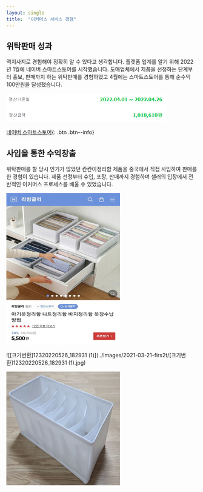 ```yaml
---
layout: single
title:  "이커머스 서비스 경험"	
---
```

## 위탁판매 성과

 역지사지로 경험해야 정확히 알 수 있다고 생각합니다. 플랫폼 업계를 알기 위해 2022년 1월에 네이버 스마트스토어를 시작했습니다. 도매업체에서 제품을 선정하는 단계부터 홍보, 판매까지 하는 위탁판매를 경험하였고 4월에는 스마트스토어를 통해 순수익 100만원을 달성했습니다.

 ![정산금액](../images/2021-03-21-firs2t/정산금액.PNG)

[네이버 스마트스토어](https://smartstore.naver.com/an2392){: .btn .btn--info}



## 사입을 통한 수익창출

 위탁판매를 할 당시 인기가 많았던 칸칸이정리함 제품을 중국에서 직접 사입하여 판매를 한 경험이 있습니다. 제품 선정부터 수입, 포장, 판매까지 경험하며 셀러의 입장에서 전반적인 이커머스 프로세스를 배울 수 있었습니다. 

![[크기변환]123Screenshot_20220620-005226_NAVER](../images/2021-03-21-firs2t/[크기변환]123Screenshot_20220620-005226_NAVER-16556541945915.jpg)

![[크기변환]12320220526_182931 (1)](../images/2021-03-21-firs2t/[크기변환]12320220526_182931 (1).jpg)

![[크기변환]12320220517_213217](../images/2021-03-21-firs2t/[크기변환]12320220517_213217.jpg)

